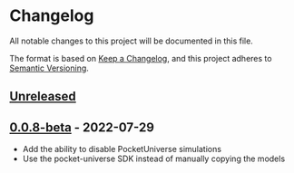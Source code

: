 # Changelog
All notable changes to this project will be documented in this file.

The format is based on [Keep a Changelog](https://keepachangelog.com/en/1.0.0/),
and this project adheres to [Semantic Versioning](https://semver.org/spec/v2.0.0.html).

## [Unreleased]

## [0.0.8-beta] - 2022-07-29
* Add the ability to disable PocketUniverse simulations
* Use the pocket-universe SDK instead of manually copying the models

[Unreleased]: https://github.com/jqphu/pocketuniverse/compare/v0.0.8-beta...HEAD
[0.0.8-beta]: https://github.com/jqphu/pocketuniverse/compare/v0.0.7...v0.0.8-beta
